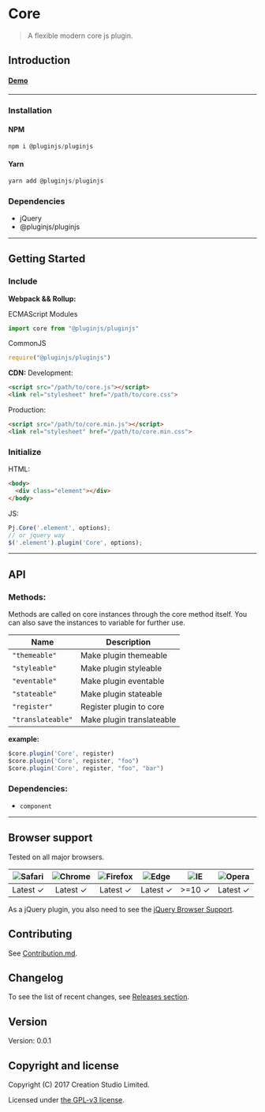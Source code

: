 # Core
> A flexible modern core js plugin.
## Introduction

#### [Demo]()
---
### Installation

#### NPM
```javascript
npm i @pluginjs/pluginjs
```
#### Yarn
```javascript
yarn add @pluginjs/pluginjs
```

### Dependencies
- jQuery
- @pluginjs/pluginjs

---

## Getting Started
### Include
**Webpack && Rollup:**

ECMAScript Modules
```javascript
import core from "@pluginjs/pluginjs"
```

CommonJS
```javascript
require("@pluginjs/pluginjs")
```

**CDN:**
Development:
```html
<script src="/path/to/core.js"></script>
<link rel="stylesheet" href="/path/to/core.css">
```
Production:
```html
<script src="/path/to/core.min.js"></script>
<link rel="stylesheet" href="/path/to/core.min.css">
```

### Initialize
HTML:
```html
<body>
  <div class="element"></div>
</body>
```
JS:
```javascript
Pj.Core('.element', options);
// or jquery way
$('.element').plugin('Core', options);
```
---
## API


### Methods:
Methods are called on core instances through the core method itself.
You can also save the instances to variable for further use.

Name | Description
-----|-----
`"themeable"` | Make plugin themeable
`"styleable"` | Make plugin styleable
`"eventable"` | Make plugin eventable
`"stateable"` | Make plugin stateable
`"register"` | Register plugin to core
`"translateable"` | Make plugin translateable

**example:**
```javascript
$core.plugin('Core', register)
$core.plugin('Core', register, "foo")
$core.plugin('Core', register, "foo", "bar")
```



### Dependencies:
- `component`

---

## Browser support

Tested on all major browsers.

| <img src="https://raw.githubusercontent.com/alrra/browser-logos/master/src/safari/safari_32x32.png" alt="Safari"> | <img src="https://raw.githubusercontent.com/alrra/browser-logos/master/src/chrome/chrome_32x32.png" alt="Chrome"> | <img src="https://raw.githubusercontent.com/alrra/browser-logos/master/src/firefox/firefox_32x32.png" alt="Firefox"> | <img src="https://raw.githubusercontent.com/alrra/browser-logos/master/src/edge/edge_32x32.png" alt="Edge"> | <img src="https://raw.githubusercontent.com/alrra/browser-logos/master/src/internet-explorer/internet-explorer_32x32.png" alt="IE"> | <img src="https://raw.githubusercontent.com/alrra/browser-logos/master/src/opera/opera_32x32.png" alt="Opera"> |
|:--:|:--:|:--:|:--:|:--:|:--:|
| Latest ✓ | Latest ✓ | Latest ✓ | Latest ✓ | >=10 ✓ | Latest ✓ |

As a jQuery plugin, you also need to see the [jQuery Browser Support](http://jquery.com/browser-support/).

## Contributing
See [Contribution.md](Contribution.md).

## Changelog
To see the list of recent changes, see [Releases section](https://github.com/amazingSurge/plugin.js/releases).

## Version
Version: 0.0.1

## Copyright and license
Copyright (C) 2017 Creation Studio Limited.

Licensed under [the GPL-v3 license](LICENSE).